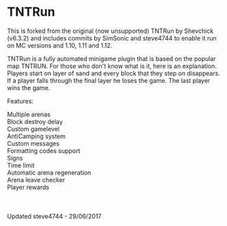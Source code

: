 # TNTRun

This is forked from the original (now unsupported) TNTRun by Shevchick (v6.3.2) and includes commits by SimSonic and steve4744 to enable it run on MC versions and 1.10, 1.11 and 1.12.

TNTRun is a fully automated minigame plugin that is based on the popular map TNTRUN. For those who don't know what is it, here is an explanation.
Players start on layer of sand and every block that they step on disappears. If  a player falls through the final layer he loses the game. The last player wins the game.

Features:

Multiple arenas <br />
Block destroy delay <br />
Custom gamelevel <br />
AntiCamping system <br />
Custom messages <br />
Formatting codes support <br />
Signs <br />
Time limit <br />
Automatic arena regeneration <br />
Arena leave checker <br />
Player rewards <br />
<br />
<br />
<br />
Updated steve4744 - 29/06/2017
